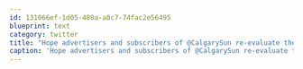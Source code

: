 ```yaml
---
id: 131066ef-1d05-480a-a8c7-74fac2e56495
blueprint: text
category: twitter
title: "Hope advertisers and subscribers of @CalgarySun re-evaluate their $$ choices after @Nobby7694's disrespectful tweet today."
caption: 'Hope advertisers and subscribers of @CalgarySun re-evaluate their $$ choices after <span class="username username_linked">@<a href="https://twitter.com/Nobby7694" title="Dave Naylor">Nobby7694</a></span>''s disrespectful tweet today.'
---
```

